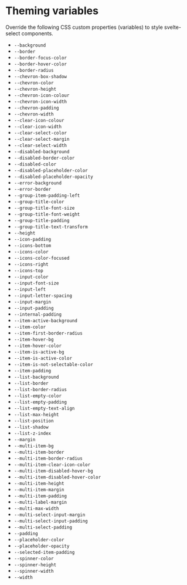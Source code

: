 # Theming variables

Override the following CSS custom properties (variables) to style svelte-select components.

<!-- List start -->
- `--background`
- `--border`
- `--border-focus-color`
- `--border-hover-color`
- `--border-radius`
- `--chevron-box-shadow`
- `--chevron-color`
- `--chevron-height`
- `--chevron-icon-colour`
- `--chevron-icon-width`
- `--chevron-padding`
- `--chevron-width`
- `--clear-icon-colour`
- `--clear-icon-width`
- `--clear-select-color`
- `--clear-select-margin`
- `--clear-select-width`
- `--disabled-background`
- `--disabled-border-color`
- `--disabled-color`
- `--disabled-placeholder-color`
- `--disabled-placeholder-opacity`
- `--error-background`
- `--error-border`
- `--group-item-padding-left`
- `--group-title-color`
- `--group-title-font-size`
- `--group-title-font-weight`
- `--group-title-padding`
- `--group-title-text-transform`
- `--height`
- `--icon-padding`
- `--icons-bottom`
- `--icons-color`
- `--icons-color-focused`
- `--icons-right`
- `--icons-top`
- `--input-color`
- `--input-font-size`
- `--input-left`
- `--input-letter-spacing`
- `--input-margin`
- `--input-padding`
- `--internal-padding`
- `--item-active-background`
- `--item-color`
- `--item-first-border-radius`
- `--item-hover-bg`
- `--item-hover-color`
- `--item-is-active-bg`
- `--item-is-active-color`
- `--item-is-not-selectable-color`
- `--item-padding`
- `--list-background`
- `--list-border`
- `--list-border-radius`
- `--list-empty-color`
- `--list-empty-padding`
- `--list-empty-text-align`
- `--list-max-height`
- `--list-position`
- `--list-shadow`
- `--list-z-index`
- `--margin`
- `--multi-item-bg`
- `--multi-item-border`
- `--multi-item-border-radius`
- `--multi-item-clear-icon-color`
- `--multi-item-disabled-hover-bg`
- `--multi-item-disabled-hover-color`
- `--multi-item-height`
- `--multi-item-margin`
- `--multi-item-padding`
- `--multi-label-margin`
- `--multi-max-width`
- `--multi-select-input-margin`
- `--multi-select-input-padding`
- `--multi-select-padding`
- `--padding`
- `--placeholder-color`
- `--placeholder-opacity`
- `--selected-item-padding`
- `--spinner-color`
- `--spinner-height`
- `--spinner-width`
- `--width`
<!-- List end -->
